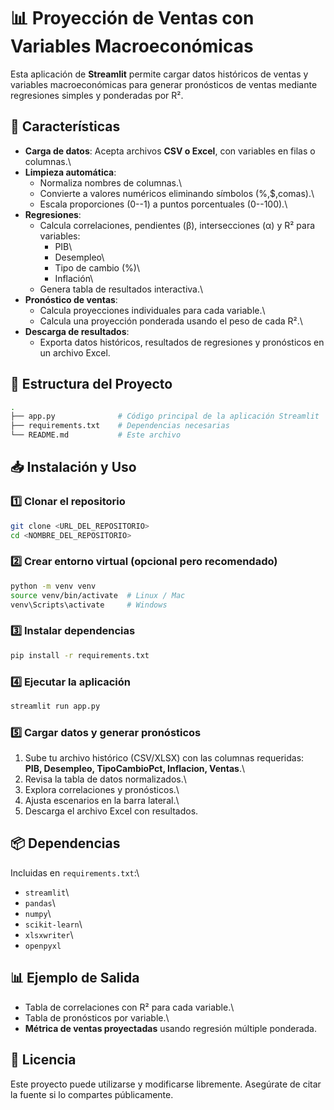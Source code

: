 # 📊 Proyección de Ventas con Variables Macroeconómicas

Esta aplicación de **Streamlit** permite cargar datos históricos de
ventas y variables macroeconómicas para generar pronósticos de ventas
mediante regresiones simples y ponderadas por R².

## 🚀 Características

-   **Carga de datos**: Acepta archivos **CSV o Excel**, con variables
    en filas o columnas.\
-   **Limpieza automática**:
    -   Normaliza nombres de columnas.\
    -   Convierte a valores numéricos eliminando símbolos (%,\$,comas).\
    -   Escala proporciones (0--1) a puntos porcentuales (0--100).\
-   **Regresiones**:
    -   Calcula correlaciones, pendientes (β), intersecciones (α) y R²
        para variables:
        -   PIB\
        -   Desempleo\
        -   Tipo de cambio (%)\
        -   Inflación\
    -   Genera tabla de resultados interactiva.\
-   **Pronóstico de ventas**:
    -   Calcula proyecciones individuales para cada variable.\
    -   Calcula una proyección ponderada usando el peso de cada R².\
-   **Descarga de resultados**:
    -   Exporta datos históricos, resultados de regresiones y
        pronósticos en un archivo Excel.

## 📂 Estructura del Proyecto

``` bash
.
├── app.py              # Código principal de la aplicación Streamlit
├── requirements.txt    # Dependencias necesarias
└── README.md           # Este archivo
```

## 📥 Instalación y Uso

### 1️⃣ Clonar el repositorio

``` bash
git clone <URL_DEL_REPOSITORIO>
cd <NOMBRE_DEL_REPOSITORIO>
```

### 2️⃣ Crear entorno virtual (opcional pero recomendado)

``` bash
python -m venv venv
source venv/bin/activate  # Linux / Mac
venv\Scripts\activate     # Windows
```

### 3️⃣ Instalar dependencias

``` bash
pip install -r requirements.txt
```

### 4️⃣ Ejecutar la aplicación

``` bash
streamlit run app.py
```

### 5️⃣ Cargar datos y generar pronósticos

1.  Sube tu archivo histórico (CSV/XLSX) con las columnas requeridas:\
    **PIB, Desempleo, TipoCambioPct, Inflacion, Ventas**.\
2.  Revisa la tabla de datos normalizados.\
3.  Explora correlaciones y pronósticos.\
4.  Ajusta escenarios en la barra lateral.\
5.  Descarga el archivo Excel con resultados.

## 📦 Dependencias

Incluidas en `requirements.txt`:\
- `streamlit`\
- `pandas`\
- `numpy`\
- `scikit-learn`\
- `xlsxwriter`\
- `openpyxl`

## 📊 Ejemplo de Salida

-   Tabla de correlaciones con R² para cada variable.\
-   Tabla de pronósticos por variable.\
-   **Métrica de ventas proyectadas** usando regresión múltiple
    ponderada.

## 📜 Licencia

Este proyecto puede utilizarse y modificarse libremente. Asegúrate de
citar la fuente si lo compartes públicamente.
